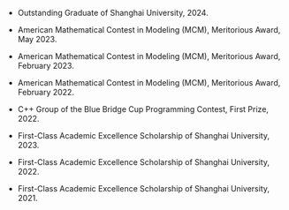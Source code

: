 - Outstanding Graduate of Shanghai University, 2024.

- American Mathematical Contest in Modeling (MCM), Meritorious Award, May 2023.

- American Mathematical Contest in Modeling (MCM), Meritorious Award, February 2023.

- American Mathematical Contest in Modeling (MCM), Meritorious Award, February 2022.

- C++ Group of the Blue Bridge Cup Programming Contest, First Prize, 2022.

- First-Class Academic Excellence Scholarship of Shanghai University, 2023.

- First-Class Academic Excellence Scholarship of Shanghai University, 2022.

- First-Class Academic Excellence Scholarship of Shanghai University, 2021.
